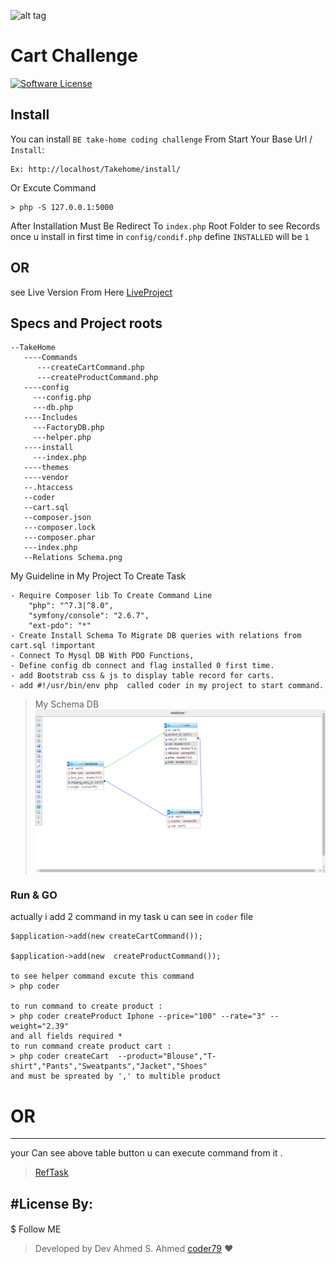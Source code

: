 ![alt tag](https://avatars.githubusercontent.com/u/4144954?s=200&v=4 "Encryptor")

Cart Challenge
=======================
[![Software License](https://img.shields.io/badge/license-MIT-brightgreen.svg?style=flat-square)](LICENSE.md)

## Install

You can install `BE take-home coding challenge` From Start Your Base Url / `Install`:

```
Ex: http://localhost/Takehome/install/
```
Or Excute Command 
`````
> php -S 127.0.0.1:5000
`````

After Installation Must Be Redirect To `index.php` Root Folder to see Records once u install in first time
in `config/condif.php`
define `INSTALLED` will be `1`

## OR

see Live Version From Here [LiveProject](https://task.tabanh.com/)

## Specs and Project roots

``````
--TakeHome
   ----Commands
      ---createCartCommand.php
      ---createProductCommand.php
   ----config
     ---config.php
     ---db.php
   ----Includes
     ---FactoryDB.php
     ---helper.php
   ----install
     ---index.php
   ----themes
   ----vendor
   --.htaccess
   --coder
   --cart.sql
   --composer.json
   ---composer.lock
   ---composer.phar
   ---index.php
   --Relations Schema.png
``````

My Guideline in My Project To Create Task

``````
- Require Composer lib To Create Command Line
    "php": "^7.3|^8.0",
    "symfony/console": "2.6.7",
    "ext-pdo": "*"
- Create Install Schema To Migrate DB queries with relations from cart.sql !important
- Connect To Mysql DB With PDO Functions,
- Define config db connect and flag installed 0 first time.
- add Bootstrab css & js to display table record for carts.
- add #!/usr/bin/env php  called coder in my project to start command.
``````
>My Schema DB
![alt tag](Relations%20Schema.png "DB")


### Run & GO

actually i add 2 command in my task u can see in `coder` file

`````````
$application->add(new createCartCommand());

$application->add(new  createProductCommand());

to see helper command excute this command 
> php coder

to run command to create product :
> php coder createProduct Iphone --price="100" --rate="3" --weight="2.39"
and all fields required *
to run command create product cart :
> php coder createCart  --product="Blouse","T-shirt","Pants","Sweatpants","Jacket","Shoes"
and must be spreated by ',' to multible product
`````````

# OR
----------------
your Can see above table button u can execute command from it .
> [RefTask](https://github.com/Edfa3ly/take-home-coding-challenge/blob/master/back-end.md#q-i-got-confused-on-how-to-calculate-an-item-price-and-its-shipping-and-vat)


#License By:
-----------------------------------------------------

####

$ Follow ME
> Developed by Dev Ahmed S. Ahmed [coder79](https://twitter.com/yahongie) ❤


